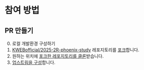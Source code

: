 # 참여 방법

## PR 만들기

0. 로컬 개발환경 구성하기
  1. [KWEBofficial/2025-2R-phoenix-study](https://github.com/KWEBofficial/2025-2R-phoenix-study) 레포지토리를 [포크](https://docs.github.com/ko/pull-requests/collaborating-with-pull-requests/working-with-forks/fork-a-repo#forking-a-repository)합니다.
  1. 원하는 위치에 [포크한 레포지토리를 클론](https://docs.github.com/ko/pull-requests/collaborating-with-pull-requests/working-with-forks/fork-a-repo#cloning-your-forked-repository)받습니다.
  1. [업스트림을 구성](https://docs.github.com/ko/pull-requests/collaborating-with-pull-requests/working-with-forks/fork-a-repo#configuring-git-to-sync-your-fork-with-the-upstream-repository)합니다.

